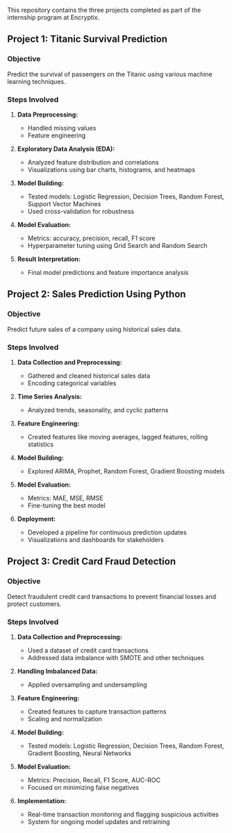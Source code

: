 
This repository contains the three projects completed as part of the internship program at Encryptix.

## Project 1: Titanic Survival Prediction

### Objective
Predict the survival of passengers on the Titanic using various machine learning techniques.

### Steps Involved
1. **Data Preprocessing:**
   - Handled missing values
   - Feature engineering

2. **Exploratory Data Analysis (EDA):**
   - Analyzed feature distribution and correlations
   - Visualizations using bar charts, histograms, and heatmaps

3. **Model Building:**
   - Tested models: Logistic Regression, Decision Trees, Random Forest, Support Vector Machines
   - Used cross-validation for robustness

4. **Model Evaluation:**
   - Metrics: accuracy, precision, recall, F1 score
   - Hyperparameter tuning using Grid Search and Random Search

5. **Result Interpretation:**
   - Final model predictions and feature importance analysis

## Project 2: Sales Prediction Using Python

### Objective
Predict future sales of a company using historical sales data.

### Steps Involved
1. **Data Collection and Preprocessing:**
   - Gathered and cleaned historical sales data
   - Encoding categorical variables

2. **Time Series Analysis:**
   - Analyzed trends, seasonality, and cyclic patterns

3. **Feature Engineering:**
   - Created features like moving averages, lagged features, rolling statistics

4. **Model Building:**
   - Explored ARIMA, Prophet, Random Forest, Gradient Boosting models

5. **Model Evaluation:**
   - Metrics: MAE, MSE, RMSE
   - Fine-tuning the best model

6. **Deployment:**
   - Developed a pipeline for continuous prediction updates
   - Visualizations and dashboards for stakeholders

## Project 3: Credit Card Fraud Detection

### Objective
Detect fraudulent credit card transactions to prevent financial losses and protect customers.

### Steps Involved
1. **Data Collection and Preprocessing:**
   - Used a dataset of credit card transactions
   - Addressed data imbalance with SMOTE and other techniques

2. **Handling Imbalanced Data:**
   - Applied oversampling and undersampling

3. **Feature Engineering:**
   - Created features to capture transaction patterns
   - Scaling and normalization

4. **Model Building:**
   - Tested models: Logistic Regression, Decision Trees, Random Forest, Gradient Boosting, Neural Networks

5. **Model Evaluation:**
   - Metrics: Precision, Recall, F1 Score, AUC-ROC
   - Focused on minimizing false negatives

6. **Implementation:**
   - Real-time transaction monitoring and flagging suspicious activities
   - System for ongoing model updates and retraining

